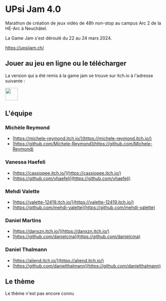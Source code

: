 # UPsi Jam 4.0

Marathon de création de jeux vidéo de 48h non-stop au campus Arc 2 de la HE-Arc à Neuchâtel.

La Game Jam s'est déroulé du 22 au 24 mars 2024.

<a href="https://upsijam.ch/">https://upsijam.ch/</a>

## Jouer au jeu en ligne ou le télécharger

La version qui a été remis à la game jam se trouve sur itch.io à l'adresse suivante :

[<img height="40px" src="https://static.itch.io/images/badge.svg">](https://aliend.itch.io/upsi-jam-4)


## L'équipe

### Michèle Reymond

- [https://michele-reymond.itch.io/](https://michele-reymond.itch.io/)
- [https://github.com/Michele-Reymond](https://github.com/Michele-Reymond)

### Vanessa Haefeli

- [https://cassiopee.itch.io/](https://cassiopee.itch.io/)
- [https://github.com/vhaefeli](https://github.com/vhaefeli)

### Mehdi Valette

- [https://valette-12419.itch.io/](https://valette-12419.itch.io/)
- [https://github.com/mehdi-valette](https://github.com/mehdi-valette)

### Daniel Martins

- [https://danxzn.itch.io/](https://danxzn.itch.io/)
- [https://github.com/danielcma](https://github.com/danielcma)

### Daniel Thalmann

- [https://aliend.itch.io/](https://aliend.itch.io/)
- [https://github.com/danielthalmann](https://github.com/danielthalmann)

## Le thème

Le thème n'est pas encore connu
